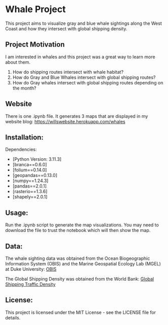# Whale Project

This project aims to visualize gray and blue whale sightings along the West Coast and how they intersect with global shipping density.

## Project Motivation

I am interested in whales and this project was a great way to learn more about them. 

1. How do shipping routes intersect with whale habitat?
2. How do Gray and Blue Whales intersect with global shipping routes?
3. How do Gray whales intersect with global shipping routes depending on the month?



## Website

There is one .ipynb file. It generates 3 maps that are displayed in my website blog: https://willswebsite.herokuapp.com/whales

## Installation:
Dependencies:
- [Python Version: 3.11.3]
- [branca==0.6.0]
- [folium==0.14.0]
- [geopandas==0.13.0]
- [numpy==1.24.3]
- [pandas==2.0.1]
- [rasterio==1.3.6]
- [shapely==2.0.1]




## Usage:
Run the .ipynb script to generate the map visualizations. You may need to download the file to trust the notebook which will then show the map.

## Data:
The whale sighting data was obtained from the Ocean Biogeographic Information System (OBIS) and the Marine Geospatial Ecology Lab (MGEL) at Duke University: [OBIS](https://seamap.env.duke.edu/)

The Global Shipping Density was obtained from the World Bank: [Global Shipping Traffic Density](https://datacatalog.worldbank.org/search/dataset/0037580/Global-Shipping-Traffic-Density)


## License:
This project is licensed under the MIT License - see the LICENSE file for details.



